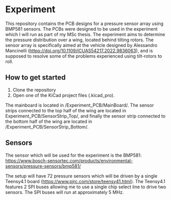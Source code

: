 # Experiment
This repository contains the PCB designs for a pressure sensor array using BMP581 sensors. The PCBs were designed to be used in the experiment which I will run as part of my MSc thesis. The experiment aims to determine the pressure distribution over a wing, located behind tilting rotors. The sensor array is specifically aimed at the vehicle designed by Alessandro Mancinelli (https://doi.org/10.1109/ICUAS54217.2022.9836063), and is supposed to resolve some of the problems experienced using tilt-rotors to roll.

## How to get started
1. Clone the repository
2. Open one of the KiCad project files (.kicad_pro).

The mainboard is located in /Experiment_PCB/MainBoard/. The sensor strips connected to the top half of the wing are located in Experiment_PCB/SensorStrip_Top/, and finally the sensor strip connected to the bottom half of the wing are located in /Experiment_PCB/SensorStrip_Bottom/.

## Sensors
The sensor which will be used for the experiment is the BMP581: https://www.bosch-sensortec.com/products/environmental-sensors/pressure-sensors/bmp581/

The setup will have 72 pressure sensors which will be driven by a single Teensy4.1 board (https://www.pjrc.com/store/teensy41.html). The Teensy4.1 features 2 SPI buses allowing me to use a single chip select line to drive two sensors. The SPI buses will run at approximately 5 MHz.

